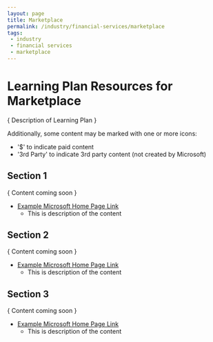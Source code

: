 ```yaml
---
layout: page
title: Marketplace
permalink: /industry/financial-services/marketplace
tags:
 - industry
 - financial services
 - marketplace
---
```


# Learning Plan Resources for Marketplace

{ Description of Learning Plan }

Additionally, some content may be marked with one or more icons:
* '$' to indicate paid content
* '3rd Party' to indicate 3rd party content (not created by Microsoft)

## Section 1

{ Content coming soon }

* [Example Microsoft Home Page Link](https://www.microsoft.com)
    * This is description of the content

## Section 2

{ Content coming soon }

* [Example Microsoft Home Page Link](https://www.microsoft.com)
    * This is description of the content

## Section 3

{ Content coming soon }

* [Example Microsoft Home Page Link](https://www.microsoft.com)
    * This is description of the content


